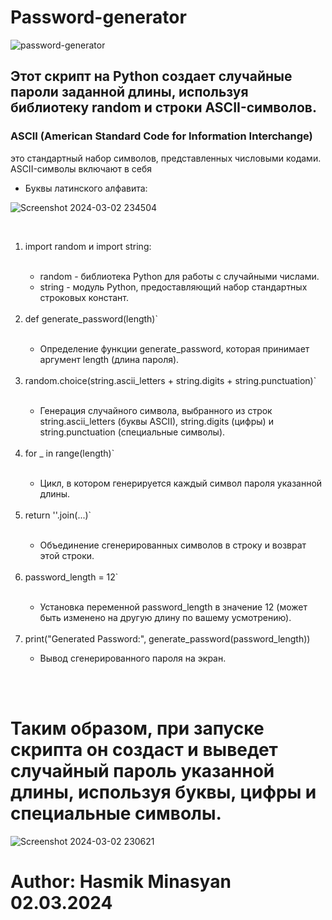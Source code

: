 # Password-generator

![password-generator](https://github.com/Hasul79/Password-generator/assets/95657084/0df1f6b2-8947-4282-bfc4-cfd57b583028)

<h2>Этот скрипт на Python создает случайные пароли заданной длины, используя библиотеку random и строки ASCII-символов.</h2>

<h3>ASCII (American Standard Code for Information Interchange) </h3>
<p> это стандартный набор символов, представленных числовыми кодами. ASCII-символы включают в себя</p>
<nr/>
<ul list-style-type: "&#10003;";>
  
  <li>Буквы латинского алфавита:</li>
  
</ul>

![Screenshot 2024-03-02 234504](https://github.com/Hasul79/Password-generator/assets/95657084/b1557b3a-e22b-4b95-badd-04a833b18350)

<br/>

<ol>

  <li>import random и import string:</li>
  
<br/>

<ul>
  
  <li>random - библиотека Python для работы с случайными числами.</li>
  
  <li>string - модуль Python, предоставляющий набор стандартных строковых констант.</li>
  
</ul>
<br/>

<li>def generate_password(length)`</li>

<br/>

<ul>
  <li>Определение функции generate_password, которая принимает аргумент length (длина пароля).</li>
</ul>

<br/>

<li>random.choice(string.ascii_letters + string.digits + string.punctuation)`</li>

<br/>
<ul>
  <li>Генерация случайного символа, выбранного из строк string.ascii_letters (буквы ASCII), string.digits (цифры) и string.punctuation (специальные символы).</li>
</ul>

<br/>

<li>for _ in range(length)`</li>
<br/>
<ul>
  <li>Цикл, в котором генерируется каждый символ пароля указанной длины.</li>
</ul>

<br/>

<li>return ''.join(...)`</li>
<br/>
<ul>
  <li>Объединение сгенерированных символов в строку и возврат этой строки.</li>
</ul>

<br/>


<li>password_length = 12`</li>
<br/>
<ul>
  <li>Установка переменной password_length в значение 12 (может быть изменено на другую длину по вашему усмотрению).</li>
</ul>

<br/>

<li>print("Generated Password:", generate_password(password_length))</li>

<ul>
  <li>Вывод сгенерированного пароля на экран.</li>
</ul>

<br/>

</ol>

<br/>

# Таким образом, при запуске скрипта он создаст и выведет случайный пароль указанной длины, используя буквы, цифры и специальные символы.


![Screenshot 2024-03-02 230621](https://github.com/Hasul79/Password-generator/assets/95657084/be11bdfb-02ee-4981-bcf8-db23b3e6ddc4)




# Author: Hasmik Minasyan 02.03.2024
